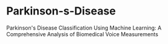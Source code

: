 # Parkinson-s-Disease
Parkinson's Disease Classification Using Machine Learning: A Comprehensive Analysis of Biomedical Voice Measurements
